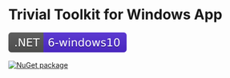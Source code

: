 # Trivial Toolkit for Windows App

![.NET 6 - Windows 10](./docs/assets/badge_NET_6_Win10.svg)

[![NuGet package](https://img.shields.io/nuget/dt/Trivial.WindowsKit?label=nuget+downloads)](https://www.nuget.org/packages/Trivial.WindowsKit)
